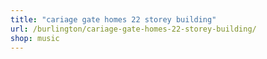 ```yaml
---
title: "cariage gate homes 22 storey building"
url: /burlington/cariage-gate-homes-22-storey-building/
shop: music
---
```

